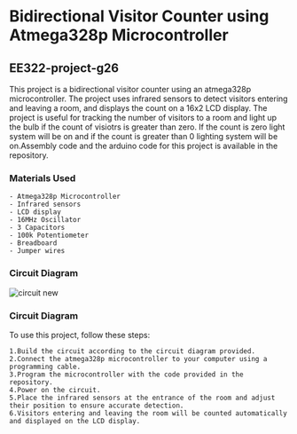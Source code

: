 

# Bidirectional Visitor Counter using Atmega328p Microcontroller

## EE322-project-g26

This project is a bidirectional visitor counter using an atmega328p microcontroller. The project uses infrared sensors to detect visitors entering and leaving a room, and displays the count on a 16x2 LCD display. The project is useful for tracking the number of visitors to a room and light up the bulb if the count of visiotrs is greater than zero. If the count is zero light system will be on and if the count is greater than 0 lighting system will be on.Assembly code and the arduino code for this project is available in the repository.

### Materials Used

    - Atmega328p Microcontroller
    - Infrared sensors
    - LCD display
    - 16MHz Oscillator
    - 3 Capacitors
    - 100k Potentiometer
    - Breadboard
    - Jumper wires

### Circuit Diagram

![circuit new](https://user-images.githubusercontent.com/73551539/221586145-686c35f2-2523-4a64-b835-25efd908d455.png)

### Circuit Diagram


To use this project, follow these steps:

    1.Build the circuit according to the circuit diagram provided.
    2.Connect the atmega328p microcontroller to your computer using a programming cable.
    3.Program the microcontroller with the code provided in the repository.
    4.Power on the circuit.
    5.Place the infrared sensors at the entrance of the room and adjust their position to ensure accurate detection.
    6.Visitors entering and leaving the room will be counted automatically and displayed on the LCD display.



